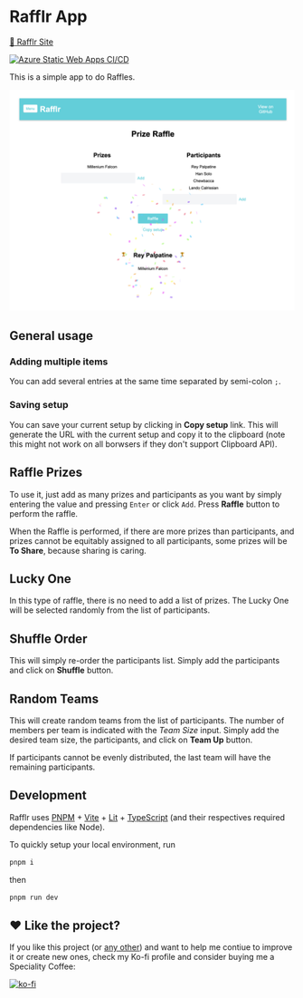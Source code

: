
# Rafflr App

[🔗 Rafflr Site](https://rafflr.codesharegrow.net/)

[![Azure Static Web Apps CI/CD](https://github.com/hectortosa/rafflr/actions/workflows/build-and-deploy-azure-static-webapp.yml/badge.svg)](https://github.com/hectortosa/rafflr/actions/workflows/build-and-deploy-azure-static-webapp.yml)

This is a simple app to do Raffles.

![Screenshot of the app](screenshot.png)

## General usage

### Adding multiple items

You can add several entries at the same time separated by semi-colon `;`.

### Saving setup

You can save your current setup by clicking in **Copy setup** link. This will generate the URL with the current setup and copy it to the clipboard (note this might not work on all borwsers if they don't support Clipboard API).

## Raffle Prizes

To use it, just add as many prizes and participants as you want by simply entering the value and pressing `Enter` or click `Add`. Press **Raffle** button to perform the raffle.

When the Raffle is performed, if there are more prizes than participants, and prizes cannot be equitably assigned to all participants, some prizes will be **To Share**, because sharing is caring.

## Lucky One

In this type of raffle, there is no need to add a list of prizes. The Lucky One will be selected randomly from the list of participants.

## Shuffle Order

This will simply re-order the participants list. Simply add the participants and click on **Shuffle** button.

## Random Teams

This will create random teams from the list of participants. The number of members per team is indicated with the _Team Size_ input. Simply add the desired team size, the participants, and click on **Team Up** button.

If participants cannot be evenly distributed, the last team will have the remaining participants.

## Development

Rafflr uses [PNPM](https://pnpm.io/) + [Vite](https://vitejs.dev/) + [Lit](https://lit.dev/) + [TypeScript](https://www.typescriptlang.org/) (and their respectives required dependencies like Node).

To quickly setup your local environment, run

```bash
pnpm i
```

then

```bash
pnpm run dev
```

## :heart: Like the project?

If you like this project (or [any other](https://github.com/hectortosa)) and want to help me contiue to improve it or create new ones, check my Ko-fi profile and consider buying me a Speciality Coffee:

[![ko-fi](https://ko-fi.com/img/githubbutton_sm.svg)](https://ko-fi.com/H2H3P6FO7)